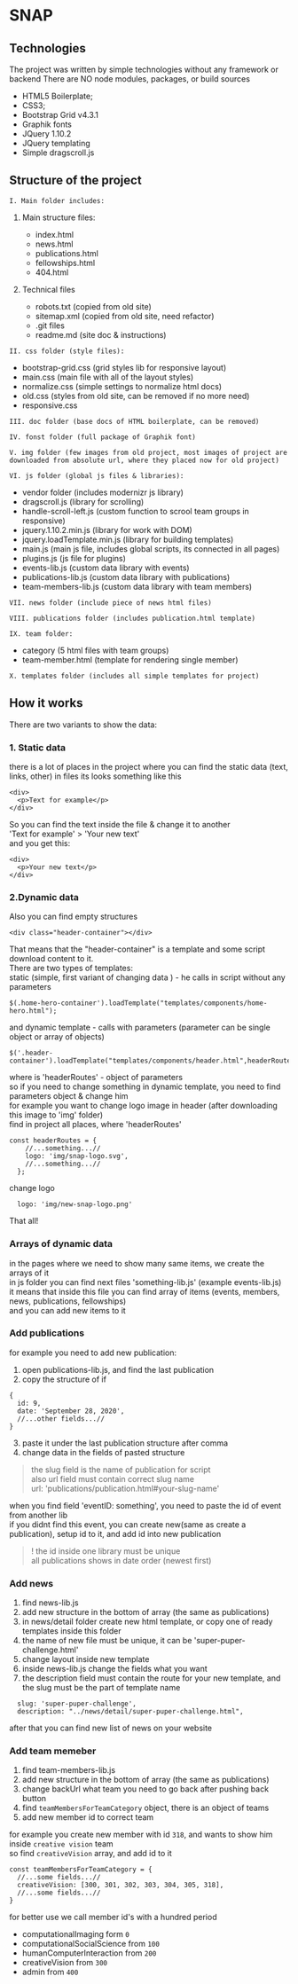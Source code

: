 # SNAP

## Technologies

The project was written by simple technologies without any framework or backend
There are NO node modules, packages, or build sources

- HTML5 Boilerplate;
- CSS3;
- Bootstrap Grid v4.3.1
- Graphik fonts
- JQuery 1.10.2
- JQuery templating
- Simple dragscroll.js

## Structure of the project

`I. Main folder includes:`
1. Main structure files:
     - index.html
     - news.html
     - publications.html
     - fellowships.html
     - 404.html<br>

2. Technical files
     - robots.txt (copied from old site)
     - sitemap.xml (copied from old site, need refactor)
     - .git files
     - readme.md (site doc & instructions)

`II. css folder (style files):`
  - bootstrap-grid.css (grid styles lib for responsive layout)
  - main.css (main file with all of the layout styles)
  - normalize.css (simple settings to normalize html docs)
  - old.css (styles from old site, can be removed if no more need)
  - responsive.css

`III. doc folder (base docs of HTML boilerplate, can be removed)`

`IV. fonst folder (full package of Graphik font)`

`V. img folder (few images from old project, most images of project are downloaded from absolute url, where they placed now for old project)`

`VI. js folder (global js files & libraries):`
  - vendor folder (includes modernizr js library)
  - dragscroll.js (library for scrolling)
  - handle-scroll-left.js (custom function to scrool team groups in responsive)
  - jquery.1.10.2.min.js (library for work with DOM)
  - jquery.loadTemplate.min.js (library for building templates)
  - main.js (main js file, includes global scripts, its connected in all pages)
  - plugins.js (js file for plugins)
  - events-lib.js (custom data library with events)
  - publications-lib.js (custom data library with publications)
  - team-members-lib.js (custom data library with team members)

`VII. news folder (include piece of news html files)`

`VIII. publications folder (includes publication.html template)`

`IX. team folder:`
  - category (5 html files with team groups)
  - team-member.html (template for rendering single member)

`X. templates folder (includes all simple templates for project)`

## How it works

There are two variants to show the data:
### 1. Static data
there is a lot of places in the project where you can find the static data (text, links, other)
in files its looks something like this
````
<div>
  <p>Text for example</p>
</div>
````
So you can find the text inside the file & change it to another
<br>
'Text for example' > 'Your new text'
<br>
and you get this:
````
<div>
  <p>Your new text</p>
</div>
````

### 2.Dynamic data
Also you can find empty structures
````
<div class="header-container"></div>
````
That means that the "header-container" is a template and some script download content to it.
<br>
There are two types of templates:
<br>
static (simple, first variant of changing data ) - he calls in script without any parameters
````
$(.home-hero-container').loadTemplate("templates/components/home-hero.html");
````
and dynamic template - calls with parameters (parameter can be single object or array of objects)
````
$('.header-container').loadTemplate("templates/components/header.html",headerRoutes);
````
where is 'headerRoutes' - object of parameters
<br>
so if you need to change something in dynamic template, you need to find parameters object & change him
<br>
for example you want to change logo image in header (after downloading this image to 'img' folder)
<br>
find in project all places, where 'headerRoutes'
````
const headerRoutes = {
    //...something...//
    logo: 'img/snap-logo.svg',
    //...something...//
  };
````
change logo
````
  logo: 'img/new-snap-logo.png'
````
That all!
<br>

### Arrays of dynamic data
in the pages where we need to show many same items, we create the arrays of it
<br>
in js folder you can find next files 'something-lib.js' (example events-lib.js)
<br>
it means that inside this file you can find array of items (events, members, news, publications, fellowships)
<br>
and you can add new items to it
<br>
### Add publications
for example you need to add new publication:
1) open publications-lib.js, and find the last publication
2) copy the structure of if
````
{
  id: 9,
  date: 'September 28, 2020',
  //...other fields...//
}
````
3) paste it under the last publication structure after comma
4) change data in the fields of pasted structure
> the slug field is the name of publication for script
> <br>
> also url field must contain correct slug name
> <br>
> url: 'publications/publication.html#your-slug-name'

when you find field 'eventID: something', you need to paste the id of event from another lib
<br>
if you didnt find this event, you can create new(same as create a publication), setup id to it, and add id into new publication

> ! the id inside one library must be unique
> <br>
> all publications shows in date order (newest first)

### Add news
1) find news-lib.js
2) add new structure in the bottom of array (the same as publications)
3) in news/detail folder create new html template, or copy one of ready templates inside this folder
4) the name of new file must be unique, it can be 'super-puper-challenge.html'
5) change layout inside new template
6) inside news-lib.js change the fields what you want
7) the description field must contain the route for your new template, and the slug must be the part of template name
````
  slug: 'super-puper-challenge',
  description: "../news/detail/super-puper-challenge.html",
````
after that you can find new list of news on your website

### Add team memeber
1) find team-members-lib.js
2) add new structure in the bottom of array (the same as publications)
3) change backUrl what team you need to go back after pushing back button
4) find `teamMembersForTeamCategory` object, there is an object of teams
5) add new member id to correct team

for example you create new member with id `318`, and wants to show him inside `creative vision` team
<br>
so find `creativeVision` array, and add id to it
````
const teamMembersForTeamCategory = {
  //...some fields...//
  creativeVision: [300, 301, 302, 303, 304, 305, 318],
  //...some fields...//
}
````

for better use we call member id's with a hundred period

- computationalImaging form `0`
- computationalSocialScience from `100`
- humanComputerInteraction from `200`
- creativeVision from `300`
- admin from `400`



